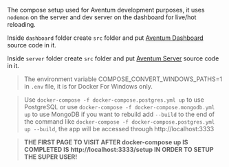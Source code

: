 The compose setup used for Aventum development purposes, it uses `nodemon` on the server and dev server on the dashboard for live/hot reloading.

Inside `dashboard` folder create `src` folder and put [Aventum Dashboard](https://github.com/TryAventum/dashboard) source code in it.

Inside `server` folder create `src` folder and put [Aventum Server](https://github.com/TryAventum/server) source code in it.

> The environment variable COMPOSE_CONVERT_WINDOWS_PATHS=1 in `.env` file, it is for Docker For Windows only.

> Use `docker-compose -f docker-compose.postgres.yml up` to use PostgreSQL or use `docker-compose -f docker-compose.mongodb.yml up` to use MongoDB if you want to rebuild add `--build` to the end of the command like `docker-compose -f docker-compose.postgres.yml up --build`, the app will be accessed through http://localhost:3333

> **THE FIRST PAGE TO VISIT AFTER docker-compose up IS COMPLETED IS http://localhost:3333/setup IN ORDER TO SETUP THE SUPER USER!**
